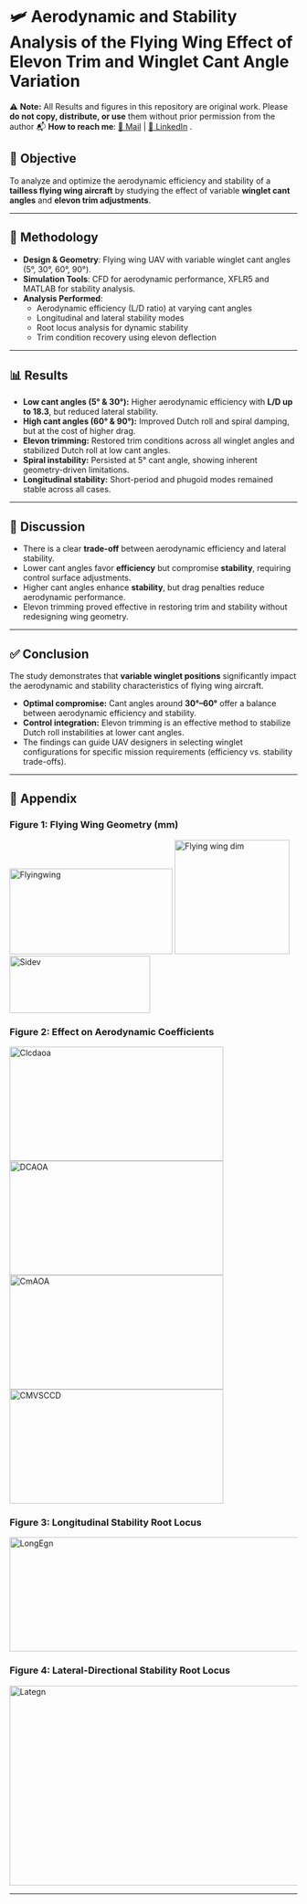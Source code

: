 # 🛩️ Aerodynamic and Stability Analysis of the Flying Wing Effect of Elevon Trim and Winglet Cant Angle Variation

⚠️ **Note:** All Results and figures in this repository are original work. Please **do not copy, distribute, or use** them without prior permission from the author 
📬 **How to reach me**: [📩 Mail](mailto:modake21@gmail.com) | [🔗 LinkedIn](https://www.linkedin.com/in/vrushal-modake-486a2b206/) . 

## 🎯 Objective  
To analyze and optimize the aerodynamic efficiency and stability of a **tailless flying wing aircraft** by studying the effect of variable **winglet cant angles** and **elevon trim adjustments**.  

---

## 🧪 Methodology  
- **Design & Geometry**: Flying wing UAV with variable winglet cant angles (5°, 30°, 60°, 90°).  
- **Simulation Tools**: CFD for aerodynamic performance, XFLR5 and MATLAB for stability analysis.  
- **Analysis Performed**:  
  - Aerodynamic efficiency (L/D ratio) at varying cant angles  
  - Longitudinal and lateral stability modes  
  - Root locus analysis for dynamic stability  
  - Trim condition recovery using elevon deflection  

---

## 📊 Results  
- **Low cant angles (5° & 30°):** Higher aerodynamic efficiency with **L/D up to 18.3**, but reduced lateral stability.  
- **High cant angles (60° & 90°):** Improved Dutch roll and spiral damping, but at the cost of higher drag.  
- **Elevon trimming:** Restored trim conditions across all winglet angles and stabilized Dutch roll at low cant angles.  
- **Spiral instability:** Persisted at 5° cant angle, showing inherent geometry-driven limitations.  
- **Longitudinal stability:** Short-period and phugoid modes remained stable across all cases.  

---

## 💬 Discussion  
- There is a clear **trade-off** between aerodynamic efficiency and lateral stability.  
- Lower cant angles favor **efficiency** but compromise **stability**, requiring control surface adjustments.  
- Higher cant angles enhance **stability**, but drag penalties reduce aerodynamic performance.  
- Elevon trimming proved effective in restoring trim and stability without redesigning wing geometry.  

---

## ✅ Conclusion  
The study demonstrates that **variable winglet positions** significantly impact the aerodynamic and stability characteristics of flying wing aircraft.  
- **Optimal compromise:** Cant angles around **30°–60°** offer a balance between aerodynamic efficiency and stability.  
- **Control integration:** Elevon trimming is an effective method to stabilize Dutch roll instabilities at lower cant angles.  
- The findings can guide UAV designers in selecting winglet configurations for specific mission requirements (efficiency vs. stability trade-offs).  

---

## 📎 Appendix  

### Figure 1: Flying Wing Geometry (mm)
  <img width="285" height="150" alt="Flyingwing" src="https://github.com/user-attachments/assets/5e54dbef-9ecd-4efb-9919-5f6b5f958b76" />
<img width="201" height="200" alt="Flying wing dim" src="https://github.com/user-attachments/assets/35b37d74-74b7-4a56-a2bd-da9235f30ae9" />
<img width="245.5" height="100" alt="Sidev" src="https://github.com/user-attachments/assets/636a45bf-c7aa-4d14-a26e-b607d2cd0001" />

### Figure 2: Effect on Aerodynamic Coefficients 
 <img width="374" height="200" alt="Clcdaoa" src="https://github.com/user-attachments/assets/92e77af6-d7f2-4eb8-8887-33b9ef01d89a" />
 <img width="374" height="200" alt="DCAOA" src="https://github.com/user-attachments/assets/eb329d46-b599-407a-92cb-8b89ffe75505" />
<img width="374" height="200" alt="CmAOA" src="https://github.com/user-attachments/assets/d0e8e797-96c9-457d-9b29-006109aa6618" />
<img width="374" height="200" alt="CMVSCCD" src="https://github.com/user-attachments/assets/3e1e037c-8a56-4401-a0d3-3e4570ca02c4" />

### Figure 3: Longitudinal Stability Root Locus  
<img width="675" height="200" alt="LongEgn" src="https://github.com/user-attachments/assets/c3bbb86d-eae7-4e09-b3ac-f8f3c9bbc108" />

### Figure 4: Lateral-Directional Stability Root Locus 
<img width="553" height="350" alt="Lategn" src="https://github.com/user-attachments/assets/d9f008c3-3e9f-4af4-8436-d02ac8bf02ec" />

--- 
